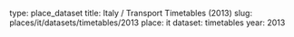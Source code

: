 type: place_dataset
title: Italy / Transport Timetables (2013)
slug: places/it/datasets/timetables/2013
place: it
dataset: timetables
year: 2013
